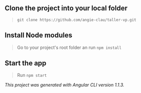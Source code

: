 ## Clone the project into your local folder

> `git clone https://github.com/angie-clau/taller-vp.git`

## Install Node modules

> Go to your project's root folder an run `npm install`

## Start the app

> Run `npm start`


_This project was generated with Angular CLI version 1.1.3._
